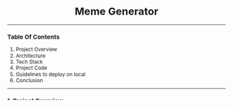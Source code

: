 <svg fill="none" viewBox="0 0 600 300" width="600" height="300" xmlns="http://www.w3.org/2000/svg">
  <foreignObject x="0" y="0" width="600" height="300"> 
  <div xmlns="http://www.w3.org/1999/xhtml">
      <h1  align="center" >Meme Generator</h1>
    </div>

---
<div>
  <h3>Table Of Contents</h3>
  <ol>
     <li>Project Overview</li>
    <li>Architecture</li>
    <li>Tech Stack</li>
    <li>Project Code</li>
    <li>Guidelines to deploy on local</li>
    <li>Conclusion</li>
  </ol>
</div>

  ---
<div>
    <h3 font="bold">1. Project Overview </h3>
    <br>
    <p>
      Full-stack web application that allows users to generate, customize, and share memes dynamically. Built using React, Flask, and Supabase, the app lets users browse meme templates, edit text directly on images, and download or share the final meme. The system also supports user authentication and image-based editing functionalities. A tightly coupled architecture ensures quick interaction between frontend and backend while maintaining modular components for scalability.
    </p>
</div>

---

<div>
  <h3>2. Architecture</h3>
 <img src="https://github.com/Shwetha-75/image/blob/f9949fa3f5817a93c14410affc30045fc3376830/meme-ppt.png?raw=true"/>
</div>
<div>
</div>

---

  <h3>3. Tech Stack</h3>
  
  |Phase | Tech |
  |------- |------|
  |Frontend| Reactjs |
  |Backend | Node js, OAuth SignIn |
  |Databse |Supabase |
  |Testing | jest, postman |
  |Deloyement | render, vercel|

  ---

  <div>
      <h3>4. Project Code</h3>

  |Services | Code Link |
  |------- |------|
  |Frontend| <a href="https://github.com/Shwetha-75/Meme-Generator-View.git" target="_blank">Link</a> |
  |Backend | <a href="https://github.com/Shwetha-75/Meme-Generator-Backend.git" target="_blank">Link</a> |
    
  </div>

  ---
  <div>
    <h3>5. Guidelines to deploy on local </h3>
  </div>
   <p>Clone the repository</p>
   
   ~~~
    git clone https://github.com/Shwetha-75/Budget-Tracker-View.git](https://github.com/Shwetha-75/meme-web-app.git
   ~~~

   <p>For view install lastest version & integrate it with vite (Optional : you can use any flavours of js and frameworks)</p>

   ~~~
     npm create vite@latest
   ~~~
   <p>Install node modules</p>

   ~~~
    npm i
   ~~~
   <p>For Backend services install node js</p>
   
   ~~~
    npm init
   ~~~
   ~~~
    npm i express cors nodemon 
   ~~~

  ---
  
  <h3>6. Conclusion</h3>
  <div>
    <ul>
      <li>Contributors : Shwetha K (Design, Develeopment, Deployment)</li>
      <li>**Note : No fixed timeline, the project is under development.</li>
    </ul>
  </div>
  <p>"Woohoo!" 🎉 you have completed the installation, now you can work on the project to implement your own ideas</p>
 </div>
  </foreignObject>
</svg>
